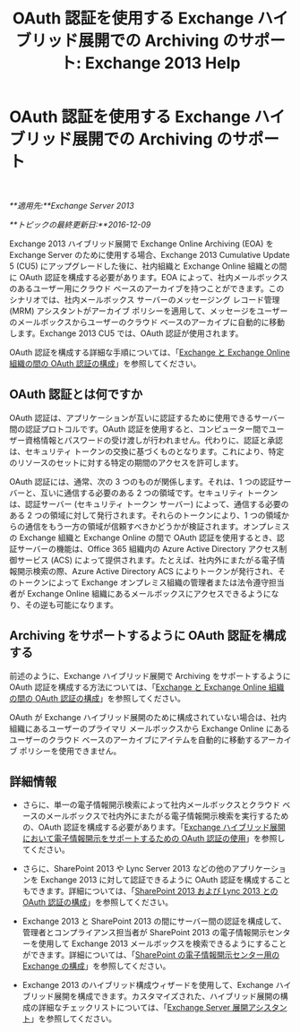 ﻿---
title: 'OAuth 認証を使用する Exchange ハイブリッド展開での Archiving のサポート: Exchange 2013 Help'
TOCTitle: OAuth 認証を使用する Exchange ハイブリッド展開での Archiving のサポート
ms:assetid: deb882b1-1ae2-40f3-a71c-423fafe3d66a
ms:mtpsurl: https://technet.microsoft.com/ja-jp/library/Dn689104(v=EXCHG.150)
ms:contentKeyID: 62247354
ms.date: 04/24/2018
mtps_version: v=EXCHG.150
ms.translationtype: HT
---

# OAuth 認証を使用する Exchange ハイブリッド展開での Archiving のサポート

 

_**適用先:**Exchange Server 2013_

_**トピックの最終更新日:**2016-12-09_

Exchange 2013 ハイブリッド展開で Exchange Online Archiving (EOA) を Exchange Server のために使用する場合、Exchange 2013 Cumulative Update 5 (CU5) にアップグレードした後に、社内組織と Exchange Online 組織との間に OAuth 認証を構成する必要があります。EOA によって、社内メールボックスのあるユーザー用にクラウド ベースのアーカイブを持つことができます。このシナリオでは、社内メールボックス サーバーのメッセージング レコード管理 (MRM) アシスタントがアーカイブ ポリシーを適用して、メッセージをユーザーのメールボックスからユーザーのクラウド ベースのアーカイブに自動的に移動します。Exchange 2013 CU5 では、OAuth 認証が使用されます。

OAuth 認証を構成する詳細な手順については、「[Exchange と Exchange Online 組織の間の OAuth 認証の構成](configure-oauth-authentication-between-exchange-and-exchange-online-organizations-exchange-2013-help.md)」を参照してください。

## OAuth 認証とは何ですか

OAuth 認証は、アプリケーションが互いに認証するために使用できるサーバー間の認証プロトコルです。OAuth 認証を使用すると、コンピューター間でユーザー資格情報とパスワードの受け渡しが行われません。代わりに、認証と承認は、セキュリティ トークンの交換に基づくものとなります。これにより、特定のリソースのセットに対する特定の期間のアクセスを許可します。

OAuth 認証には、通常、次の 3 つのものが関係します。それは、1 つの認証サーバーと、互いに通信する必要のある 2 つの領域です。セキュリティ トークンは、認証サーバー (セキュリティ トークン サーバー) によって、通信する必要のある 2 つの領域に対して発行されます。それらのトークンにより、1 つの領域からの通信をもう一方の領域が信頼すべきかどうかが検証されます。オンプレミスの Exchange 組織と Exchange Online の間で OAuth 認証を使用するとき、認証サーバーの機能は、Office 365 組織内の Azure Active Directory アクセス制御サービス (ACS) によって提供されます。たとえば、社内外にまたがる電子情報開示検索の際、Azure Active Directory ACS によりトークンが発行され、そのトークンによって Exchange オンプレミス組織の管理者または法令遵守担当者が Exchange Online 組織にあるメールボックスにアクセスできるようになり、その逆も可能になります。

## Archiving をサポートするように OAuth 認証を構成する

前述のように、Exchange ハイブリッド展開で Archiving をサポートするように OAuth 認証を構成する方法については、「[Exchange と Exchange Online 組織の間の OAuth 認証の構成](configure-oauth-authentication-between-exchange-and-exchange-online-organizations-exchange-2013-help.md)」を参照してください。

OAuth が Exchange ハイブリッド展開のために構成されていない場合は、社内組織にあるユーザーのプライマリ メールボックスから Exchange Online にあるユーザーのクラウド ベースのアーカイブにアイテムを自動的に移動するアーカイブ ポリシーを使用できません。

## 詳細情報

  - さらに、単一の電子情報開示検索によって社内メールボックスとクラウド ベースのメールボックスで社内外にまたがる電子情報開示検索を実行するための、OAuth 認証を構成する必要があります。「[Exchange ハイブリッド展開において電子情報開示をサポートするための OAuth 認証の使用](using-oauth-authentication-to-support-ediscovery-in-an-exchange-hybrid-deployment-exchange-2013-help.md)」を参照してください。

  - さらに、SharePoint 2013 や Lync Server 2013 などの他のアプリケーションを Exchange 2013 に対して認証できるように OAuth 認証を構成することもできます。詳細については、「[SharePoint 2013 および Lync 2013 との OAuth 認証の構成](configure-oauth-authentication-with-sharepoint-2013-and-lync-2013-exchange-2013-help.md)」を参照してください。

  - Exchange 2013 と SharePoint 2013 の間にサーバー間の認証を構成して、管理者とコンプライアンス担当者が SharePoint 2013 の電子情報開示センターを使用して Exchange 2013 メールボックスを検索できるようにすることができます。詳細については、「[SharePoint の電子情報開示センター用の Exchange の構成](configure-exchange-for-sharepoint-ediscovery-center-exchange-2013-help.md)」を参照してください。

  - Exchange 2013 のハイブリッド構成ウィザードを使用して、Exchange ハイブリッド展開を構成できます。カスタマイズされた、ハイブリッド展開の構成の詳細なチェックリストについては、「[Exchange Server 展開アシスタント](https://go.microsoft.com/fwlink/p/?linkid=277105)」を参照してください。

